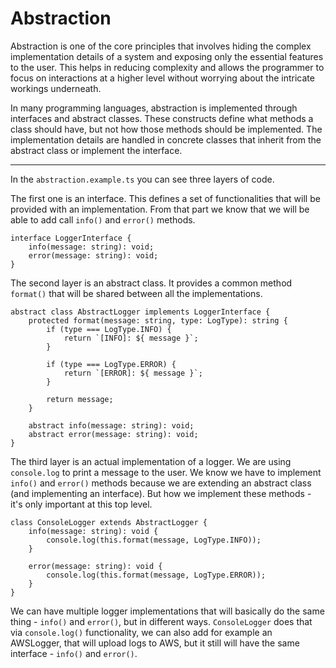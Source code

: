 # Abstraction  

Abstraction is one of the core principles that involves hiding the complex implementation details of a system and exposing only the essential features to the user. This helps in reducing complexity and allows the programmer to focus on interactions at a higher level without worrying about the intricate workings underneath.  

In many programming languages, abstraction is implemented through interfaces and abstract classes. These constructs define what methods a class should have, but not how those methods should be implemented. The implementation details are handled in concrete classes that inherit from the abstract class or implement the interface.  

---

In the `abstraction.example.ts` you can see three layers of code. 

The first one is an interface. This defines a set of functionalities that will be provided with an implementation. From that part we know that we will be able to add call `info()` and `error()` methods.  

```
interface LoggerInterface {
    info(message: string): void;
    error(message: string): void;
}
```


The second layer is an abstract class. It provides a common method `format()` that will be shared between all the implementations.

```
abstract class AbstractLogger implements LoggerInterface {
    protected format(message: string, type: LogType): string {
        if (type === LogType.INFO) {
            return `[INFO]: ${ message }`;
        }

        if (type === LogType.ERROR) {
            return `[ERROR]: ${ message }`;
        }

        return message;
    }

    abstract info(message: string): void;
    abstract error(message: string): void;
}
```

The third layer is an actual implementation of a logger. We are using `console.log` to print a message to the user. We know we have to implement `info()` and `error()` methods because we are extending an abstract class (and implementing an interface). But how we implement these methods - it's only important at this top level.

```
class ConsoleLogger extends AbstractLogger {
    info(message: string): void {
        console.log(this.format(message, LogType.INFO));
    }

    error(message: string): void {
        console.log(this.format(message, LogType.ERROR));
    }
}
```

We can have multiple logger implementations that will basically do the same thing - `info()` and `error()`, but in different ways. `ConsoleLogger` does that via `console.log()` functionality, we can also add for example an AWSLogger, that will upload logs to AWS, but it still will have the same interface - `info()` and `error()`.
